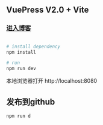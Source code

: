 

## VuePress V2.0 + Vite

### [进入博客](https://ahon-pan.github.io/my-blog)

```bash

# install dependency
npm install

# run
npm run dev
```

本地浏览器打开 http://localhost:8080

## 发布到github

```bash
npm run d
```


